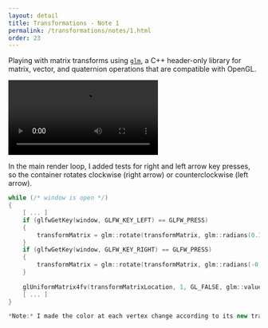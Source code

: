 ```yaml
---
layout: detail
title: Transformations - Note 1
permalink: /transformations/notes/1.html
order: 23
---
```


Playing with matrix transforms using [```glm```](https://github.com/g-truc/glm), a C++ header-only library for matrix, vector, and quaternion operations that are compatible with OpenGL. 

<video controls autoplay loop src="{{ site.baseurl }}/assets/transformations/notes/1/1.mp4"></video>

In the main render loop, I added tests for right and left arrow key presses, so the container rotates clockwise (right arrow) or counterclockwise (left arrow). 

```c++
while (/* window is open */)
{
    [ ... ]
    if (glfwGetKey(window, GLFW_KEY_LEFT) == GLFW_PRESS)
    {
        transformMatrix = glm::rotate(transformMatrix, glm::radians(0.1f), glm::vec3(0.0f, 0.0f, 1.0f));
    }
    if (glfwGetKey(window, GLFW_KEY_RIGHT) == GLFW_PRESS)
    {
        transformMatrix = glm::rotate(transformMatrix, glm::radians(-0.1f), glm::vec3(0.0f, 0.0f, 1.0f));
    }
    
    glUniformMatrix4fv(transformMatrixLocation, 1, GL_FALSE, glm::value_ptr(transformMatrix));
    [ ... ]
}

*Note:* I made the color at each vertex change according to its new transformed position by modifying the vertex shader to output the vertex position (```gl_Position```) as the color to the fragment shader. This has the effect of making the colors on the container almost seem like lighting instead of a stationary filter that stays fixed on the same vertices. As the container rotates, the color at each vertex changes.